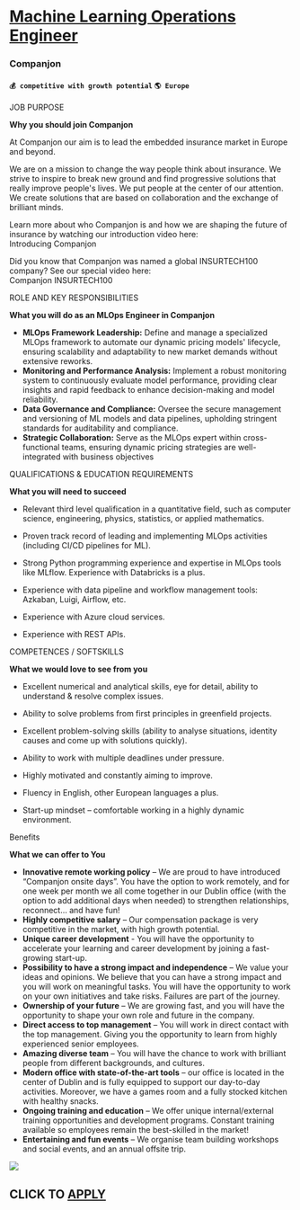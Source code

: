 # [Machine Learning Operations Engineer](https://www.remotewlb.com/apply/machine-learning-operations-engineer-75990)  
### Companjon  
#### `💰 competitive with growth potential` `🌎 Europe`  

JOB PURPOSE

**Why you should join Companjon**

At Companjon our aim is to lead the embedded insurance market in Europe and beyond.  
  
We are on a mission to change the way people think about insurance. We strive to inspire to break new ground and find progressive solutions that really improve people's lives. We put people at the center of our attention. We create solutions that are based on collaboration and the exchange of brilliant minds.  
  
Learn more about who Companjon is and how we are shaping the future of insurance by watching our introduction video here:  
Introducing Companjon  
  
Did you know that Companjon was named a global INSURTECH100 company? See our special video here:  
Companjon INSURTECH100

ROLE AND KEY RESPONSIBILITIES

**What you will do as an MLOps Engineer in Companjon**

  *  **MLOps Framework Leadership:** Define and manage a specialized MLOps framework to automate our dynamic pricing models' lifecycle, ensuring scalability and adaptability to new market demands without extensive reworks.
  *  **Monitoring and Performance Analysis:** Implement a robust monitoring system to continuously evaluate model performance, providing clear insights and rapid feedback to enhance decision-making and model reliability.
  *  **Data Governance and Compliance:** Oversee the secure management and versioning of ML models and data pipelines, upholding stringent standards for auditability and compliance.
  *  **Strategic Collaboration:** Serve as the MLOps expert within cross-functional teams, ensuring dynamic pricing strategies are well-integrated with business objectives

QUALIFICATIONS & EDUCATION REQUIREMENTS

**What you will need to succeed**

  * Relevant third level qualification in a quantitative field, such as computer science, engineering, physics, statistics, or applied mathematics. 

  * Proven track record of leading and implementing MLOps activities (including CI/CD pipelines for ML).
  * Strong Python programming experience and expertise in MLOps tools like MLflow. Experience with Databricks is a plus.
  * Experience with data pipeline and workflow management tools: Azkaban, Luigi, Airflow, etc.
  * Experience with Azure cloud services.
  * Experience with REST APIs.

COMPETENCES / SOFTSKILLS

**What we would love to see from you**

  * Excellent numerical and analytical skills, eye for detail, ability to understand & resolve complex issues.

  * Ability to solve problems from first principles in greenfield projects.
  * Excellent problem-solving skills (ability to analyse situations, identity causes and come up with solutions quickly).
  * Ability to work with multiple deadlines under pressure.
  * Highly motivated and constantly aiming to improve.
  * Fluency in English, other European languages a plus.
  * Start-up mindset – comfortable working in a highly dynamic environment.

Benefits

**What we can offer to You**

  *  **Innovative remote working policy** – We are proud to have introduced “Companjon onsite days”. You have the option to work remotely, and for one week per month we all come together in our Dublin office (with the option to add additional days when needed) to strengthen relationships, reconnect… and have fun!
  *  **Highly competitive salary** – Our compensation package is very competitive in the market, with high growth potential.
  *  **Unique career development** \- You will have the opportunity to accelerate your learning and career development by joining a fast-growing start-up.
  *  **Possibility to have a strong impact and independence** – We value your ideas and opinions. We believe that you can have a strong impact and you will work on meaningful tasks. You will have the opportunity to work on your own initiatives and take risks. Failures are part of the journey.
  *  **Ownership of your future** – We are growing fast, and you will have the opportunity to shape your own role and future in the company.
  *  **Direct access to top management** – You will work in direct contact with the top management. Giving you the opportunity to learn from highly experienced senior employees.
  *  **Amazing diverse team** – You will have the chance to work with brilliant people from different backgrounds, and cultures.
  *  **Modern office with state-of-the-art tools** – our office is located in the center of Dublin and is fully equipped to support our day-to-day activities. Moreover, we have a games room and a fully stocked kitchen with healthy snacks.
  *  **Ongoing training and education** – We offer unique internal/external training opportunities and development programs. Constant training available so employees remain the best-skilled in the market!
  *  **Entertaining and fun events** – We organise team building workshops and social events, and an annual offsite trip.

![](https://remotive.com/job/track/1903326/blank.gif?source=public_api)  
## CLICK TO [APPLY](https://www.remotewlb.com/apply/machine-learning-operations-engineer-75990)

